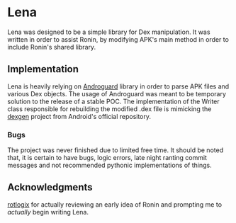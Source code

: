 # Lena

Lena was designed to be a simple library for Dex manipulation. It was written in order to assist Ronin, by modifying APK's main method in order to include Ronin's shared library.

## Implementation

Lena is heavily relying on [Androguard](https://github.com/androguard/androguard) library in order to parse APK files and various Dex objects. The usage of Androguard was meant to be temporary solution to the release of a stable POC.
The implementation of the Writer class responsible for rebuilding the modified .dex file is mimicking the [dexgen](https://android.googlesource.com/platform/dalvik/+/master/dexgen/src/com/android/dexgen) project from Android's official repository.

### Bugs

The project was never finished due to limited free time. It should be noted that, it is certain to have bugs, logic errors, late night ranting commit messages and not recommended pythonic implementations of things.

## Acknowledgments
[rotlogix](https://github.com/rotlogix) for actually reviewing an early idea of Ronin and prompting me to *actually* begin writing Lena.
